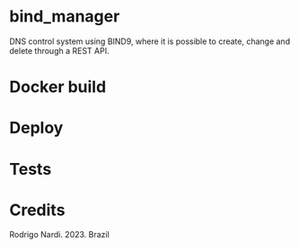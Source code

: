 # bind_manager
DNS control system using BIND9, where it is possible to create, change and delete through a REST API.

# Docker build

# Deploy

# Tests

# Credits

Rodrigo Nardi. 2023. Brazil